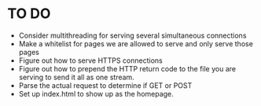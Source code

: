 # TO DO
* Consider multithreading for serving several simultaneous connections
* Make a whitelist for pages we are allowed to serve and only serve those pages
* Figure out how to serve HTTPS connections
* Figure out how to prepend the HTTP return code to the file you are serving to send it all as one stream.
* Parse the actual request to determine if GET or POST
* Set up index.html to show up as the homepage.